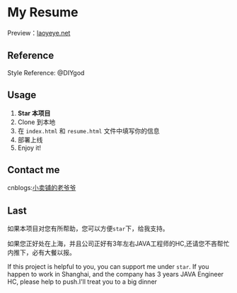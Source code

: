# My Resume

 Preview：[laoyeye.net](http://laoyeye.net)

## Reference

Style Reference: @DIYgod

## Usage

1. **Star 本项目**
1. Clone 到本地
1. 在 `index.html` 和 `resume.html` 文件中填写你的信息
1. 部署上线
1. Enjoy it!

## Contact me

cnblogs:[小卖铺的老爷爷](http://www.cnblogs.com/laoyeye/)

## Last
如果本项目对您有所帮助，您可以方便```star```下，给我支持。

如果您正好处在上海，并且公司正好有3年左右JAVA工程师的HC,还请您不吝帮忙内推下，必有大餐以报。

If this project is helpful to you, you can support me under  ```star```.
If you happen to work in Shanghai, and the company has 3 years JAVA Engineer HC, please help to push.I'll treat you to a big dinner
